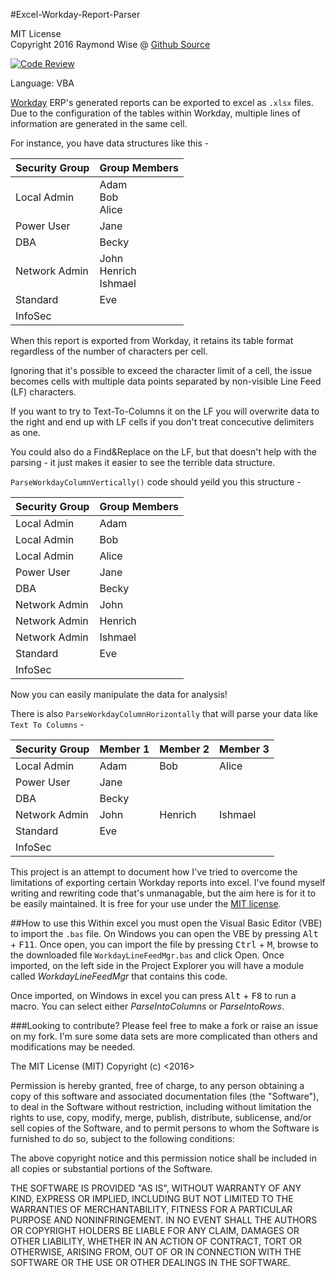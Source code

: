 #Excel-Workday-Report-Parser

MIT License<br>
Copyright 2016 Raymond Wise @ [Github Source](https://github.com/RaymondWise/Excel-Weekly-Meal-Plan-Shopping-List-Creator) 

[![Code Review](http://www.zomis.net/codereview/shield/?qid=125698)](http://codereview.stackexchange.com/q/125698/75587)

Language: VBA

[Workday](workday.com) ERP's generated reports can be exported to excel as `.xlsx` files. Due to the configuration of the tables within Workday, multiple lines of information are generated in the same cell.

For instance, you have data structures like this -

Security Group | Group Members
----------------|--------------
Local Admin | Adam <br> Bob <br> Alice
Power User |Jane 
DBA | Becky
Network Admin | John <br> Henrich <br> Ishmael
Standard | Eve
InfoSec|

When this report is exported from Workday, it retains its table format regardless of the number of characters per cell. 

Ignoring that it's possible to exceed the character limit of a cell, the issue becomes cells with multiple data points separated by non-visible Line Feed (LF) characters. 

If you want to try to Text-To-Columns it on the LF you will overwrite data to the right and end up with LF cells if you don't treat concecutive delimiters as one. 

You could also do a Find&Replace on the LF, but that doesn't help with the parsing - it just makes it easier to see the terrible data structure. 

`ParseWorkdayColumnVertically()` code should yeild you this structure - 

Security Group | Group Members
---------------|-----------------
Local Admin| Adam
Local Admin| Bob
Local Admin| Alice
Power User| Jane
DBA | Becky
Network Admin| John
Network Admin| Henrich
Network Admin| Ishmael
Standard| Eve
InfoSec|

Now you can easily manipulate the data for analysis!

There is also `ParseWorkdayColumnHorizontally` that will parse your data like `Text To Columns` - 


Security Group | Member 1 | Member 2 | Member 3
----------------|---------|----------|---------
Local Admin | Adam | Bob | Alice
Power User |Jane 
DBA | Becky
Network Admin | John | Henrich | Ishmael
Standard | Eve
InfoSec|

This project is an attempt to document how I've tried to overcome the limitations of exporting certain Workday reports into excel. I've found myself writing and rewriting code that's unmanagable, but the aim here is for it to be easily maintained. It is free for your use under the [MIT license](https://opensource.org/licenses/MIT).

##How to use this
Within excel you must open the Visual Basic Editor (VBE) to import the `.bas` file. On Windows you can open the VBE by pressing <kbd>Alt</kbd> + <kbd>F11</kbd>. Once open, you can import the file by pressing <kbd>Ctrl</kbd> + <kbd>M</kbd>, browse to the downloaded file `WorkdayLineFeedMgr.bas` and click Open. Once imported, on the left side in the Project Explorer you will have a module called *WorkdayLineFeedMgr* that contains this code.

Once imported, on Windows in excel you can press <kbd>Alt</kbd> + <kbd>F8</kbd> to run a macro. You can select either *ParseIntoColumns* or *ParseIntoRows*.

###Looking to contribute?
Please feel free to make a fork or raise an issue on my fork. I'm sure some data sets are more complicated than others and modifications may be needed.


The MIT License (MIT)
Copyright (c) <2016> <Raymond W Wise>

Permission is hereby granted, free of charge, to any person obtaining a copy of this software and associated documentation files (the "Software"), to deal in the Software without restriction, including without limitation the rights to use, copy, modify, merge, publish, distribute, sublicense, and/or sell copies of the Software, and to permit persons to whom the Software is furnished to do so, subject to the following conditions:

The above copyright notice and this permission notice shall be included in all copies or substantial portions of the Software.

THE SOFTWARE IS PROVIDED "AS IS", WITHOUT WARRANTY OF ANY KIND, EXPRESS OR IMPLIED, INCLUDING BUT NOT LIMITED TO THE WARRANTIES OF MERCHANTABILITY, FITNESS FOR A PARTICULAR PURPOSE AND NONINFRINGEMENT. IN NO EVENT SHALL THE AUTHORS OR COPYRIGHT HOLDERS BE LIABLE FOR ANY CLAIM, DAMAGES OR OTHER LIABILITY, WHETHER IN AN ACTION OF CONTRACT, TORT OR OTHERWISE, ARISING FROM, OUT OF OR IN CONNECTION WITH THE SOFTWARE OR THE USE OR OTHER DEALINGS IN THE SOFTWARE.

